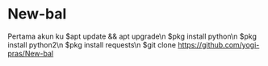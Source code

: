 # New-bal
Pertama akun ku
$apt update && apt upgrade\n
$pkg install python\n
$pkg install python2\n
$pkg install requests\n
$git clone https://github.com/yogi-pras/New-bal
